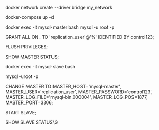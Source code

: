 docker network create --driver bridge my_network

docker-compose up -d


docker exec -it mysql-master bash
mysql -u root -p

GRANT ALL ON *.* TO 'replication_user'@'%' IDENTIFIED BY control123;

FLUSH PRIVILEGES;

SHOW MASTER STATUS;


docker exec -it mysql-slave bash

mysql -uroot -p


CHANGE MASTER TO
  MASTER_HOST='mysql-master',
  MASTER_USER='replication_user',
  MASTER_PASSWORD='control123',
  MASTER_LOG_FILE='mysql-bin.000004',
  MASTER_LOG_POS=1877,
  MASTER_PORT=3306;


START SLAVE;


SHOW SLAVE STATUS\G


